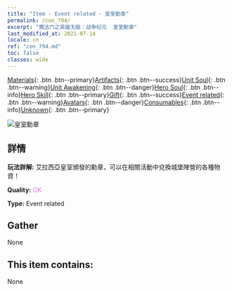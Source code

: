 ```yaml
---
title: "Item - Event related - 皇室勳章"
permalink: /con_794/
excerpt: "魔法门之英雄无敌：战争纪元  皇室勳章"
last_modified_at: 2021-07-14
locale: cn
ref: "con_794.md"
toc: false
classes: wide
---
```

 [Materials](/ItemsCN/){: .btn .btn--primary}[Artifacts](/ItemsCN/Artifacts/){: .btn .btn--success}[Unit Soul](/ItemsCN/UnitSoul/){: .btn .btn--warning}[Unit Awakening](/ItemsCN/UnitAwakening/){: .btn .btn--danger}[Hero Soul](/ItemsCN/HeroSoul/){: .btn .btn--info}[Hero Skill](/ItemsCN/HeroSkill/){: .btn .btn--primary}[Gift](/ItemsCN/Gift/){: .btn .btn--success}[Event related](/ItemsCN/Events/){: .btn .btn--warning}[Avatars](/ItemsCN/Avatars/){: .btn .btn--danger}[Consumables](/ItemsCN/Consumables/){: .btn .btn--info}[Unknown](/ItemsCN/Unknown/){: .btn .btn--primary}

 ![皇室勳章](/images/t/i_3052.png)

## 詳情
 **玩法詳解:** 艾拉西亞皇室頒發的勳章，可以在相關活動中兌換城堡陣營的各種物資！

 **Quality:** <span style="color: #DA70D6">OK</span>

 **Type:** Event related

## Gather

  None

## This item contains:

  None

